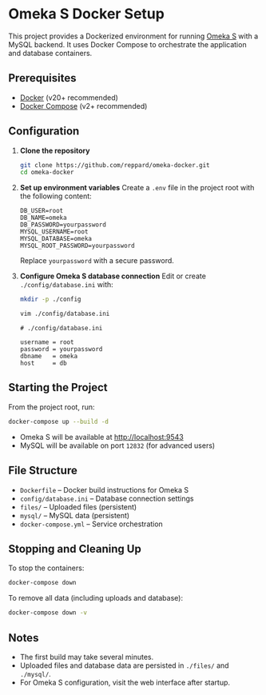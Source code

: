 # Omeka S Docker Setup

This project provides a Dockerized environment for running [Omeka S](https://omeka.org/s/) with a MySQL backend. It uses Docker Compose to orchestrate the application and database containers.

## Prerequisites

- [Docker](https://docs.docker.com/get-docker/) (v20+ recommended)
- [Docker Compose](https://docs.docker.com/compose/install/) (v2+ recommended)

## Configuration

1. **Clone the repository**
   ```sh
   git clone https://github.com/reppard/omeka-docker.git
   cd omeka-docker
   ```

2. **Set up environment variables**
   Create a `.env` file in the project root with the following content:
   ```
   DB_USER=root
   DB_NAME=omeka
   DB_PASSWORD=yourpassword
   MYSQL_USERNAME=root
   MYSQL_DATABASE=omeka
   MYSQL_ROOT_PASSWORD=yourpassword
   ```
   Replace `yourpassword` with a secure password.

3. **Configure Omeka S database connection**
   Edit or create `./config/database.ini` with:

   ```bash
   mkdir -p ./config

   vim ./config/database.ini
   ```

   ```
   # ./config/database.ini

   username = root
   password = yourpassword
   dbname   = omeka
   host     = db
   ```

## Starting the Project

From the project root, run:
```sh
docker-compose up --build -d
```
- Omeka S will be available at [http://localhost:9543](http://localhost:9543)
- MySQL will be available on port `12832` (for advanced users)

## File Structure

- `Dockerfile` – Docker build instructions for Omeka S
- `config/database.ini` – Database connection settings
- `files/` – Uploaded files (persistent)
- `mysql/` – MySQL data (persistent)
- `docker-compose.yml` – Service orchestration

## Stopping and Cleaning Up

To stop the containers:
```sh
docker-compose down
```
To remove all data (including uploads and database):
```sh
docker-compose down -v
```

## Notes

- The first build may take several minutes.
- Uploaded files and database data are persisted in `./files/` and `./mysql/`.
- For Omeka S configuration, visit the web interface after startup.

